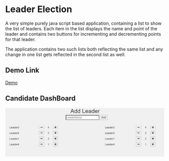# Leader Election

A very simple purely java script based application, containing a list to show the list of leaders. Each item in the list displays the name and point of the leader and contains two buttons for incrementing and decrementing points for that leader.

The application contains two such lists both reflecting the same list and any change in one list gets reflected in the second list as well.

## Demo Link

[Demo](https://assignment20.herokuapp.com/)

## Candidate DashBoard
<img src="l1.JPG">
